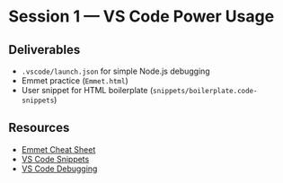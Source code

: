 # Session 1 — VS Code Power Usage

## Deliverables

- `.vscode/launch.json` for simple Node.js debugging
- Emmet practice (`Emmet.html`)
- User snippet for HTML boilerplate (`snippets/boilerplate.code-snippets`)

## Resources

- [Emmet Cheat Sheet](https://docs.emmet.io/cheat-sheet/)
- [VS Code Snippets](https://code.visualstudio.com/docs/editor/userdefinedsnippets)
- [VS Code Debugging](https://code.visualstudio.com/docs/editor/debugging)
